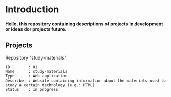 # Introduction

__Hello, this repository containing descriptions of projects in development or ideas dor projects future.__

## Projects

Repository "study-materials"

    ID        : 01
    Name      : study-materials
    Type      : Web application
    Describe  : Website containing information about the materials used to study a certain technology (e.g.: HTML)
    Status    : In progress
